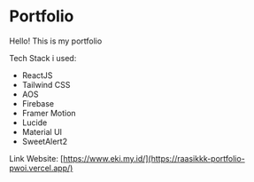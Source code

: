 # Portfolio
Hello!
This is my portfolio

Tech Stack i used:
- ReactJS
- Tailwind CSS
- AOS
- Firebase
- Framer Motion
- Lucide
- Material UI
- SweetAlert2

Link Website:
[https://www.eki.my.id/](https://raasikkk-portfolio-pwoi.vercel.app/)
